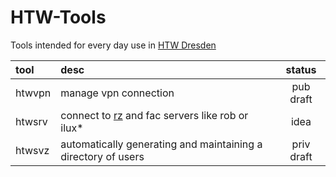 HTW-Tools
=========

Tools intended for every day use in [HTW Dresden](http://www.htw-dresden.de/)

 tool  | desc | status
:----- | :--- | :----: |
htwvpn | manage vpn connection | pub draft
htwsrv | connect to [rz](http://www.htw-dresden.de/rz.html) and fac servers like rob or ilux* | idea
htwsvz | automatically generating and maintaining a directory of users | priv draft
